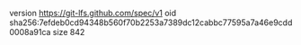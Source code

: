 version https://git-lfs.github.com/spec/v1
oid sha256:7efdeb0cd94348b560f70b2253a7389dc12cabbc77595a7a46e9cdd0008a91ca
size 842
